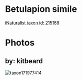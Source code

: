 
Betulapion simile
=================
  
[iNaturalist taxon id: 215168](https://www.inaturalist.org/taxa/215168)
# Photos

## by: kitbeard
  
![taxon171977414](https://inaturalist-open-data.s3.amazonaws.com/photos/184332931/medium.jpeg)